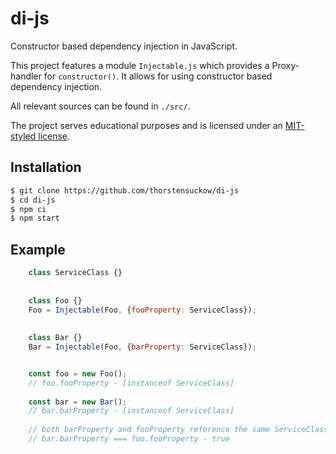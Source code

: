 # di-js
Constructor based dependency injection in JavaScript.

This project features a module `Injectable.js` which provides a Proxy-handler for `constructor()`. It allows for using
constructor based dependency injection.

All relevant sources can be found in `./src/`.

The project serves educational purposes and is licensed under an [MIT-styled license](LICENSE.md).

## Installation 

```bash
$ git clone https://github.com/thorstensuckow/di-js
$ cd di-js
$ npm ci
$ npm start
```

## Example
```javascript 
    class ServiceClass {}
    
    
    class Foo {}
    Foo = Injectable(Foo, {fooProperty: ServiceClass});
    
    
    class Bar {}
    Bar = Injectable(Foo, {barProperty: ServiceClass});


    const foo = new Foo();
    // foo.fooProperty - [instanceof ServiceClass]
    
    const bar = new Bar();
    // bar.barProperty - [instanceof ServiceClass]
    
    // both barProperty and fooProperty reference the same ServiceClass-instance.
    // bar.barProperty === foo.fooProperty - true
```